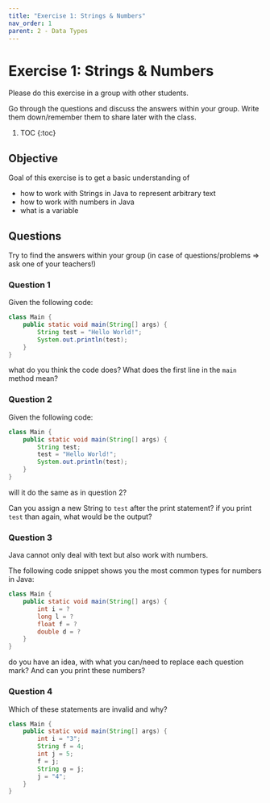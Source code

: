 ```yaml
---
title: "Exercise 1: Strings & Numbers"
nav_order: 1
parent: 2 - Data Types
---
```


# Exercise 1: Strings & Numbers
Please do this exercise in a group with other students.

Go through the questions and discuss the answers within your group.
Write them down/remember them to share later with the class.

1. TOC
{:toc}

## Objective
Goal of this exercise is to get a basic understanding of
* how to work with Strings in Java to represent arbitrary text
* how to work with numbers in Java
* what is a variable

## Questions
Try to find the answers within your group (in case of questions/problems => ask one of your teachers!)

### Question 1
Given the following code:

```java
class Main {
    public static void main(String[] args) {
        String test = "Hello World!";
        System.out.println(test);
    }
}
```

what do you think the code does?
What does the first line in the `main` method mean?

### Question 2
Given the following code:

```java
class Main {
    public static void main(String[] args) {
        String test;
        test = "Hello World!";
        System.out.println(test);
    }
}
``` 

will it do the same as in question 2?

Can you assign a new String to `test` after the print statement?
if you print `test` than again, what would be the output?

### Question 3
Java cannot only deal with text but also work with numbers.

The following code snippet shows you the most common types for numbers in Java:
```java
class Main {
    public static void main(String[] args) {
        int i = ?
        long l = ?
        float f = ?
        double d = ?
    }
}
``` 
do you have an idea, with what you can/need to replace each question mark?
And can you print these numbers?

### Question 4
Which of these statements are invalid and why?

```java
class Main {
    public static void main(String[] args) {
        int i = "3";
        String f = 4;
        int j = 5;
        f = j;
        String g = j;
        j = "4";
    }
}
``` 